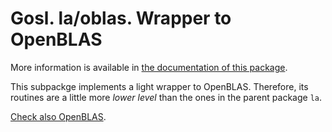 # Gosl. la/oblas. Wrapper to OpenBLAS

More information is available in [the documentation of this package](http://rawgit.com/cpmech/gosl/master/doc/xxla-oblas.html).

This subpackge implements a light wrapper to OpenBLAS. Therefore, its routines are a little more
_lower level_ than the ones in the parent package `la`.

[Check also OpenBLAS](https://github.com/xianyi/OpenBLAS).
